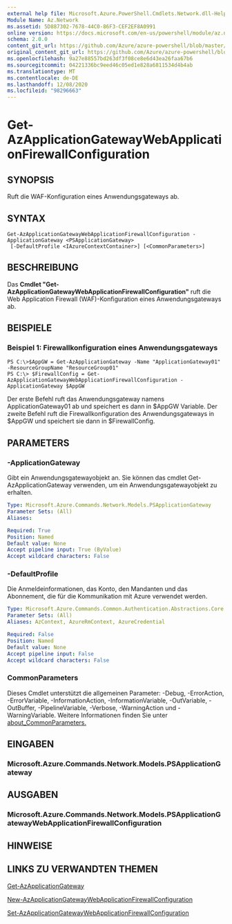 ```yaml
---
external help file: Microsoft.Azure.PowerShell.Cmdlets.Network.dll-Help.xml
Module Name: Az.Network
ms.assetid: 5D887302-7678-44C0-86F3-CEF2EF8A0991
online version: https://docs.microsoft.com/en-us/powershell/module/az.network/get-azapplicationgatewaywebapplicationfirewallconfiguration
schema: 2.0.0
content_git_url: https://github.com/Azure/azure-powershell/blob/master/src/Network/Network/help/Get-AzApplicationGatewayWebApplicationFirewallConfiguration.md
original_content_git_url: https://github.com/Azure/azure-powershell/blob/master/src/Network/Network/help/Get-AzApplicationGatewayWebApplicationFirewallConfiguration.md
ms.openlocfilehash: 9a27e88557bd263df3f08ce8e6d43ea26faa67b6
ms.sourcegitcommit: 04221336bc9eed46c05ed1e828a6811534d4b4ab
ms.translationtype: MT
ms.contentlocale: de-DE
ms.lasthandoff: 12/08/2020
ms.locfileid: "98296663"
---
```

# Get-AzApplicationGatewayWebApplicationFirewallConfiguration

## SYNOPSIS
Ruft die WAF-Konfiguration eines Anwendungsgateways ab.

## SYNTAX

```
Get-AzApplicationGatewayWebApplicationFirewallConfiguration -ApplicationGateway <PSApplicationGateway>
 [-DefaultProfile <IAzureContextContainer>] [<CommonParameters>]
```

## BESCHREIBUNG
Das **Cmdlet "Get-AzApplicationGatewayWebApplicationFirewallConfiguration"** ruft die Web Application Firewall (WAF)-Konfiguration eines Anwendungsgateways ab.

## BEISPIELE

### Beispiel 1: Firewallkonfiguration eines Anwendungsgateways
```
PS C:\>$AppGW = Get-AzApplicationGateway -Name "ApplicationGateway01" -ResourceGroupName "ResourceGroup01"
PS C:\> $FirewallConfig = Get-AzApplicationGatewayWebApplicationFirewallConfiguration -ApplicationGateway $AppGW
```

Der erste Befehl ruft das Anwendungsgateway namens ApplicationGateway01 ab und speichert es dann in $AppGW Variable.
Der zweite Befehl ruft die Firewallkonfiguration des Anwendungsgateways in $AppGW und speichert sie dann in $FirewallConfig.

## PARAMETERS

### -ApplicationGateway
Gibt ein Anwendungsgatewayobjekt an.
Sie können das cmdlet Get-AzApplicationGateway verwenden, um ein Anwendungsgatewayobjekt zu erhalten.

```yaml
Type: Microsoft.Azure.Commands.Network.Models.PSApplicationGateway
Parameter Sets: (All)
Aliases:

Required: True
Position: Named
Default value: None
Accept pipeline input: True (ByValue)
Accept wildcard characters: False
```

### -DefaultProfile
Die Anmeldeinformationen, das Konto, den Mandanten und das Abonnement, die für die Kommunikation mit Azure verwendet werden.

```yaml
Type: Microsoft.Azure.Commands.Common.Authentication.Abstractions.Core.IAzureContextContainer
Parameter Sets: (All)
Aliases: AzContext, AzureRmContext, AzureCredential

Required: False
Position: Named
Default value: None
Accept pipeline input: False
Accept wildcard characters: False
```

### CommonParameters
Dieses Cmdlet unterstützt die allgemeinen Parameter: -Debug, -ErrorAction, -ErrorVariable, -InformationAction, -InformationVariable, -OutVariable, -OutBuffer, -PipelineVariable, -Verbose, -WarningAction und -WarningVariable. Weitere Informationen finden Sie unter [about_CommonParameters.](http://go.microsoft.com/fwlink/?LinkID=113216)

## EINGABEN

### Microsoft.Azure.Commands.Network.Models.PSApplicationGateway

## AUSGABEN

### Microsoft.Azure.Commands.Network.Models.PSApplicationGatewayWebApplicationFirewallConfiguration

## HINWEISE

## LINKS ZU VERWANDTEN THEMEN

[Get-AzApplicationGateway](./Get-AzApplicationGateway.md)

[New-AzApplicationGatewayWebApplicationFirewallConfiguration](./New-AzApplicationGatewayWebApplicationFirewallConfiguration.md)

[Set-AzApplicationGatewayWebApplicationFirewallConfiguration](./Set-AzApplicationGatewayWebApplicationFirewallConfiguration.md)


